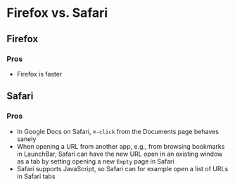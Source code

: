 # Firefox vs. Safari

## Firefox

### Pros

- Firefox is faster

## Safari

### Pros

- In Google Docs on Safari, `⌘-click` from the Documents page behaves sanely
- When opening a URL from another app, e.g., from browsing bookmarks in LaunchBar, Safari can have the new URL open in an existing window as a tab by setting opening a new `Empty` page in Safari
- Safari supports JavaScript, so Safari can for example open a list of URLs in Safari tabs
